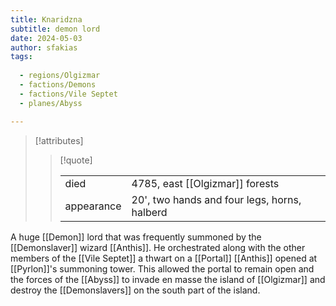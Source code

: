 ```yaml
---
title: Knaridzna
subtitle: demon lord
date: 2024-05-03
author: sfakias
tags:
  
  - regions/Olgizmar
  - factions/Demons
  - factions/Vile Septet
  - planes/Abyss

---
```

> [!attributes]
> 
> > [!quote]
> >
> > | | |
> > | --- | --- |
> > | died | 4785, east [[Olgizmar]] forests |
> > | appearance | 20', two hands and four legs, horns, halberd |

A huge [[Demon]] lord that was frequently summoned by the [[Demonslaver]] wizard [[Anthis]]. He orchestrated along with the other members of the [[Vile Septet]] a thwart on a [[Portal]] [[Anthis]] opened at [[Pyrlon]]'s summoning tower. This allowed the portal to remain open and the forces of the [[Abyss]] to invade en masse the island of [[Olgizmar]] and destroy the [[Demonslavers]] on the south part of the island.